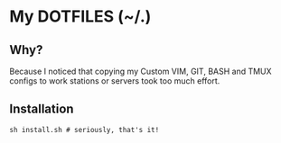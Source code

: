 My DOTFILES (~/.)
===

Why?
---

Because I noticed that copying my Custom VIM, GIT, BASH and TMUX configs to work stations or servers took too much effort.

Installation
---
```shell
sh install.sh # seriously, that's it!
```
